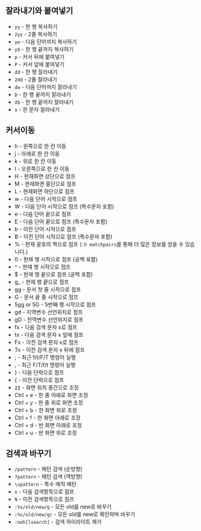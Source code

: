 ## 잘라내기와 붙여넣기

- `yy` - 한 행 복사하기
- `2yy` - 2줄 복사하기
- `yw` - 다음 단어까지 복사하기
- `y$` - 한 행 끝까지 복사하기
- `p` - 커서 뒤에 붙여넣기
- `P` - 커서 앞에 붙여넣기
- `dd` - 한 행 잘라내기
- `2dd` - 2줄 잘라내기
- `dw` - 다음 단어까지 잘라내기
- `D` - 한 행 끝까지 잘라내기
- `d$` - 한 행 끝까지 잘라내기
- `x` - 한 문자 잘라내기



## 커서이동

- h - 왼쪽으로 한 칸 이동
- j - 아래로 한 칸 이동
- k - 위로 한 칸 이동
- l - 오른쪽으로 한 칸 이동
- H - 현재화면 상단으로 점프
- M - 현재화면 중단으로 점프
- L - 현재화면 하단으로 점프
- w - 다음 단어 시작으로 점프
- W - 다음 단어 시작으로 점프 (특수문자 포함)
- e - 다음 단어 끝으로 점프
- E - 다음 단어 끝으로 점프 (특수문자 포함)
- b - 이전 단어 시작으로 점프
- B - 이전 단어 시작으로 점프 (특수문자 포함)
- % - 현재 괄호의 짝으로 점프 (`:h matchpairs`를 통해 더 많은 정보를 얻을 수 있습니다.)
- 0 - 현재 행 시작으로 점프 (공백 포함)
- ^ - 현재 행 시작으로 점프
- $ - 현재 행 끝으로 점프 (공백 포함)
- g_ - 현재 행 끝으로 점프
- gg - 문서 첫 줄 시작으로 점프
- G - 문서 끝 줄 시작으로 점프
- 5gg or 5G - 5번째 행 시작으로 점프
- gd - 지역변수 선언위치로 점프
- gD - 전역변수 선언위치로 점프
- fx - 다음 검색 문자 x로 점프
- tx - 다음 검색 문자 x 앞에 점프
- Fx - 이전 검색 문자 x로 점프
- Tx - 이전 검색 문자 x 뒤에 점프
- ; - 최근 f/t/F/T 명령어 실행
- , - 최근 F/T/f/t 명령어 실행
- } - 다음 단락으로 점프
- { - 이전 단락으로 점프
- zz - 화면 위치 중간으로 조정
- Ctrl + e - 한 줄 아래로 화면 조정
- Ctrl + y - 한 줄 위로 화면 조정
- Ctrl + b - 한 화면 위로 조정
- Ctrl + f - 한 화면 아래로 조정
- Ctrl + d - 반 화면 아래로 조정
- Ctrl + u - 반 화면 위로 조정



## 검색과 바꾸기

- `/pattern` - 패턴 검색 (순방향)
- `?pattern` - 패턴 검색 (역방향)
- `\vpattern` - 특수 매직 패턴
- `n` - 다음 검색항목으로 점프
- `N` - 이전 검색항목으로 점프
- `:%s/old/new/g` - 모든 old를 new로 바꾸기
- `:%s/old/new/gc` - 모든 old를 new로 확인하며 바꾸기
- `:noh[lsearch]` - 검색 하이라이트 제거